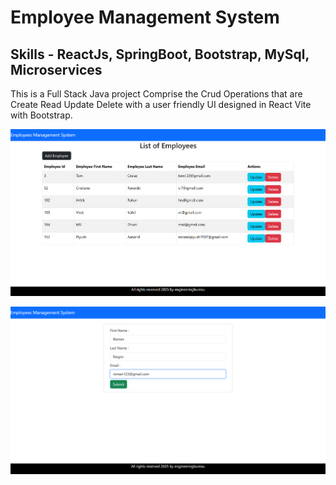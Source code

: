 # Employee Management System
## Skills - ReactJs, SpringBoot, Bootstrap, MySql, Microservices

This is a Full Stack Java project Comprise the Crud Operations that are Create Read Update Delete with a user friendly UI designed in React Vite with Bootstrap.

![image alt](https://github.com/piyushaanand/Employee-Management-System/blob/bc2e078ea6fe27ae9b79481854e83b5952d3bf14/image1.jpg.png)



![image alt](https://github.com/piyushaanand/Employee-Management-System/blob/391ab4e7c0a04114913fa82259e0c0f24d57bee1/image2.jpg.png)
